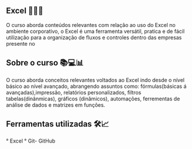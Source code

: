## Excel 👩‍💼🏤

O curso aborda conteúdos relevantes com relação ao uso do Excel no ambiente corporativo, o Excel é uma 
ferramenta versátil, pratica e de fácil utilização para a organização de fluxos e controles dentro das
empresas
presente no

## Sobre o curso 📚💻📊

 O curso aborda conceitos relevantes voltados ao Excel indo desde o nível básico ao nível avançado, 
 abrangendo assuntos como: fórmulas(básicas á avançadas),impressão, relatórios personalizados, filtros
 tabelas(dinânmicas), gráficos (dinâmicos), automações, ferrementas de análise de dados e matrizes em 
 funções.

 ## Ferramentas utilizadas 🛠️📈

   ° Excel
   ° Git- GitHub



   
